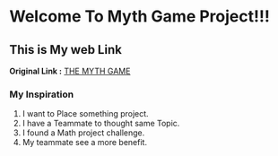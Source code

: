 # Welcome To Myth Game Project!!!

## This is My web Link
**Original Link :** [THE MYTH GAME](https://mythgameproject-b2117.firebaseapp.com/)

### My Inspiration
1. I want to Place something project.
2. I have a Teammate to thought same Topic.
3. I found a Math project challenge.
4. My teammate see a more benefit.

### 